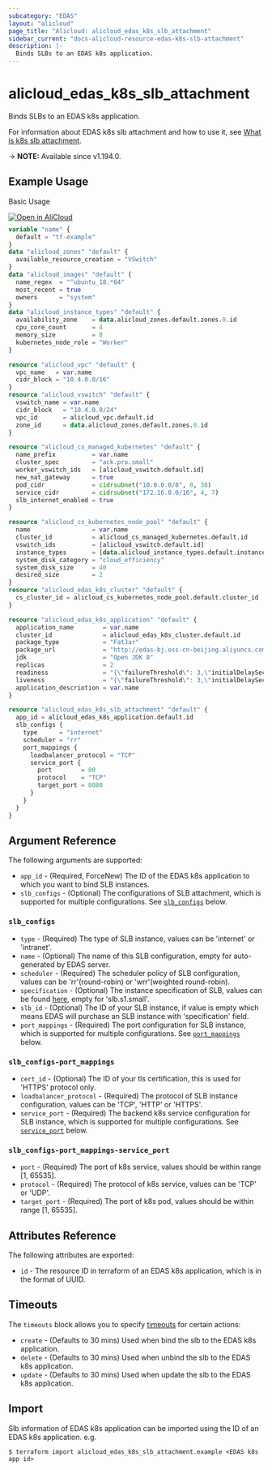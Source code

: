 ```yaml
---
subcategory: "EDAS"
layout: "alicloud"
page_title: "Alicloud: alicloud_edas_k8s_slb_attachment"
sidebar_current: "docs-alicloud-resource-edas-k8s-slb-attachment"
description: |-
  Binds SLBs to an EDAS k8s application.
---
```


# alicloud_edas_k8s_slb_attachment

Binds SLBs to an EDAS k8s application.

For information about EDAS k8s slb attachment and how to use it, see [What is k8s slb attachment](https://www.alibabacloud.com/help/en/enterprise-distributed-application-service/latest/bindk8sslb).

-> **NOTE:** Available since v1.194.0.

## Example Usage

Basic Usage

<div style="display: block;margin-bottom: 40px;"><div class="oics-button" style="float: right;position: absolute;margin-bottom: 10px;">
  <a href="https://api.aliyun.com/terraform?resource=alicloud_edas_k8s_slb_attachment&exampleId=20a7e72f-ad3b-21c9-0b1a-29c0958eafc03a907fd7&activeTab=example&spm=docs.r.edas_k8s_slb_attachment.0.20a7e72fad&intl_lang=EN_US" target="_blank">
    <img alt="Open in AliCloud" src="https://img.alicdn.com/imgextra/i1/O1CN01hjjqXv1uYUlY56FyX_!!6000000006049-55-tps-254-36.svg" style="max-height: 44px; max-width: 100%;">
  </a>
</div></div>

```terraform
variable "name" {
  default = "tf-example"
}
data "alicloud_zones" "default" {
  available_resource_creation = "VSwitch"
}
data "alicloud_images" "default" {
  name_regex  = "^ubuntu_18.*64"
  most_recent = true
  owners      = "system"
}
data "alicloud_instance_types" "default" {
  availability_zone    = data.alicloud_zones.default.zones.0.id
  cpu_core_count       = 4
  memory_size          = 8
  kubernetes_node_role = "Worker"
}

resource "alicloud_vpc" "default" {
  vpc_name   = var.name
  cidr_block = "10.4.0.0/16"
}
resource "alicloud_vswitch" "default" {
  vswitch_name = var.name
  cidr_block   = "10.4.0.0/24"
  vpc_id       = alicloud_vpc.default.id
  zone_id      = data.alicloud_zones.default.zones.0.id
}

resource "alicloud_cs_managed_kubernetes" "default" {
  name_prefix          = var.name
  cluster_spec         = "ack.pro.small"
  worker_vswitch_ids   = [alicloud_vswitch.default.id]
  new_nat_gateway      = true
  pod_cidr             = cidrsubnet("10.0.0.0/8", 8, 36)
  service_cidr         = cidrsubnet("172.16.0.0/16", 4, 7)
  slb_internet_enabled = true
}

resource "alicloud_cs_kubernetes_node_pool" "default" {
  name                 = var.name
  cluster_id           = alicloud_cs_managed_kubernetes.default.id
  vswitch_ids          = [alicloud_vswitch.default.id]
  instance_types       = [data.alicloud_instance_types.default.instance_types.0.id]
  system_disk_category = "cloud_efficiency"
  system_disk_size     = 40
  desired_size         = 2
}
resource "alicloud_edas_k8s_cluster" "default" {
  cs_cluster_id = alicloud_cs_kubernetes_node_pool.default.cluster_id
}

resource "alicloud_edas_k8s_application" "default" {
  application_name        = var.name
  cluster_id              = alicloud_edas_k8s_cluster.default.id
  package_type            = "FatJar"
  package_url             = "http://edas-bj.oss-cn-beijing.aliyuncs.com/prod/demo/SPRING_CLOUD_PROVIDER.jar"
  jdk                     = "Open JDK 8"
  replicas                = 2
  readiness               = "{\"failureThreshold\": 3,\"initialDelaySeconds\": 5,\"successThreshold\": 1,\"timeoutSeconds\": 1,\"tcpSocket\":{\"port\":18081}}"
  liveness                = "{\"failureThreshold\": 3,\"initialDelaySeconds\": 5,\"successThreshold\": 1,\"timeoutSeconds\": 1,\"tcpSocket\":{\"port\":18081}}"
  application_descriotion = var.name
}

resource "alicloud_edas_k8s_slb_attachment" "default" {
  app_id = alicloud_edas_k8s_application.default.id
  slb_configs {
    type      = "internet"
    scheduler = "rr"
    port_mappings {
      loadbalancer_protocol = "TCP"
      service_port {
        port        = 80
        protocol    = "TCP"
        target_port = 8080
      }
    }
  }
}
```

## Argument Reference

The following arguments are supported:
* `app_id` - (Required, ForceNew) The ID of the EDAS k8s application to which you want to bind SLB instances.
* `slb_configs` - (Optional) The configurations of SLB attachment, which is supported for multiple configurations. See [`slb_configs`](#slb_configs) below.


### `slb_configs`

* `type` - (Required) The type of SLB instance, values can be 'internet' or 'intranet'.
* `name` - (Optional) The name of this SLB configuration, empty for auto-generated by EDAS server.
* `scheduler` - (Required) The scheduler policy of SLB configuration, values can be 'rr'(round-robin) or 'wrr'(weighted round-robin).
* `specification` - (Optional) The instance specification of SLB, values can be found [here](https://www.alibabacloud.com/help/en/server-load-balancer/latest/createloadbalancer-2#t4182.html), empty for 'slb.s1.small'.
* `slb_id` - (Optional) The ID of your SLB instance, if value is empty which means EDAS will purchase an SLB instance with 'specification' field.
* `port_mappings` - (Required) The port configuration for SLB instance, which is supported for multiple configurations. See [`port_mappings`](#slb_configs-port_mappings) below.

### `slb_configs-port_mappings`

* `cert_id` - (Optional) The ID of your tls certification, this is used for 'HTTPS' protocol only.
* `loadbalancer_protocol` - (Required) The protocol of SLB instance configuration, values can be 'TCP', 'HTTP' or 'HTTPS'.
* `service_port` - (Required) The backend k8s service configuration for SLB instance, which is supported for multiple configurations. See [`service_port`](#slb_configs-port_mappings-service_port) below.

### `slb_configs-port_mappings-service_port`

* `port` - (Required) The port of k8s service, values should be within range [1, 65535].
* `protocol` - (Required) The protocol of k8s service, values can be 'TCP' or 'UDP'.
* `target_port` - (Required) The port of k8s pod, values should be within range [1, 65535].

## Attributes Reference
The following attributes are exported:

* `id` - The resource ID in terraform of an EDAS k8s application, which is in the format of UUID.

## Timeouts

The `timeouts` block allows you to specify [timeouts](https://www.terraform.io/docs/configuration-0-11/resources.html#timeouts) for certain actions:

* `create` - (Defaults to 30 mins) Used when bind the slb to the EDAS k8s application.
* `delete` - (Defaults to 30 mins) Used when unbind the slb to the EDAS k8s application.
* `update` - (Defaults to 30 mins) Used when update the slb to the EDAS k8s application.

## Import

Slb information of EDAS k8s application can be imported using the ID of an EDAS k8s application. e.g.

```shell
$ terraform import alicloud_edas_k8s_slb_attachment.example <EDAS k8s app id>
```